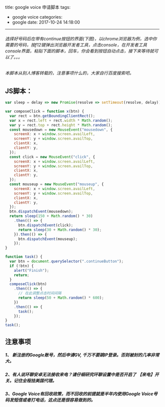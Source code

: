 title: google voice 申请脚本
tags:
  - google voice
categories:
  - google
date: 2017-10-24 14:18:00
---

###### 选择好号码后在带有continue按钮的界面(下图)，以chrome浏览器为例，选中你需要的号码，按f12键弹出浏览器开发者工具，点击console，在开发者工具console界面，粘贴下面的脚本，回车，你会看到按钮自动点击，接下来等待就可以了。。。

###### 本脚本从别人博客转载的，注意事项什么的，大家自行百度搜索吧。

## JS脚本：
```js
var sleep = delay => new Promise(resolve => setTimeout(resolve, delay));

var composeClick = function x(btn) {
  var rect = btn.getBoundingClientRect();
  var x = rect.left + rect.width * Math.random();
  var y = rect.top + rect.height * Math.random();
  const mousedown = new MouseEvent("mousedown", {
    screenX: x + window.screen.availLeft,
    screenY: y + window.screen.availTop,
    clientX: x,
    clientY: y,
  });
  const click = new MouseEvent("click", {
    screenX: x + window.screen.availLeft,
    screenY: y + window.screen.availTop,
    clientX: x,
    clientY: y,
  });
  const mouseup = new MouseEvent("mouseup", {
    screenX: x + window.screen.availLeft,
    screenY: y + window.screen.availTop,
    clientX: x,
    clientY: y,
  });
  btn.dispatchEvent(mousedown);
  return sleep(150 + Math.random() * 30)
    .then(() => {
      btn.dispatchEvent(click);
      return sleep(30 + Math.random() * 30);
    }).then(() => {
      btn.dispatchEvent(mouseup);
    });
}

function task() {
  var btn = document.querySelector(".continueButton");
  if (!btn) {
    alert("Finish");
    return;
  }
  composeClick(btn)
    .then(() => {
      // 在此调整点击时间间隔
      return sleep(50 + Math.random() * 600);
    })
    .then(() => {
      task();
    });
}
task();

```



## 注意事项

##### 1、 新注册的Google账号，然后申请GV, 千万不要跳IP登录。否则被封的几率非常大。

##### 2、有人说环聊安卓无法接收来电？请仔细研究环聊设置中是否开启了 【来电】开关。记住全程挂美国代理。

##### 3、Google Voice有回收政策，而不回收的前提就是半年内使用Google Voice号码发短信或者打电话，这点还是很容易做到的。